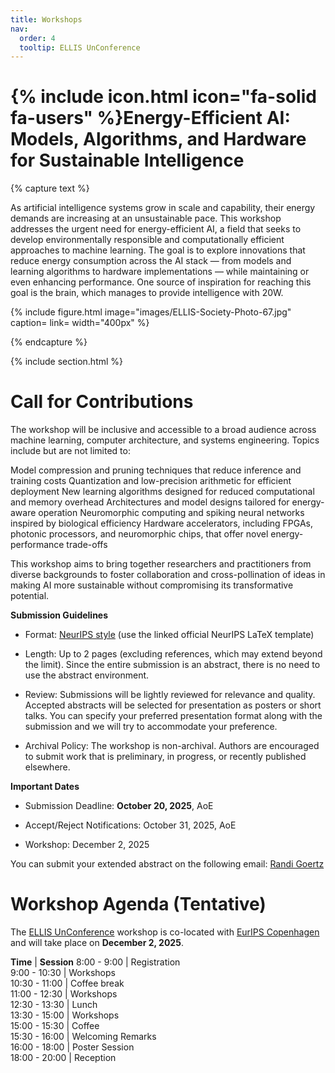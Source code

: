```yaml
---
title: Workshops
nav:
  order: 4
  tooltip: ELLIS UnConference
---
```


# {% include icon.html icon="fa-solid fa-users" %}Energy-Efficient AI: Models, Algorithms, and Hardware for Sustainable Intelligence

{% capture text %}

As artificial intelligence systems grow in scale and capability, their energy demands are increasing at an unsustainable pace. This workshop addresses the urgent need for energy-efficient AI, a field that seeks to develop environmentally responsible and computationally efficient approaches to machine learning. The goal is to explore innovations that reduce energy consumption across the AI stack — from models and learning algorithms to hardware implementations — while maintaining or even enhancing performance. One source of inspiration for reaching this goal is the brain, which manages to provide intelligence with 20W. 

{%
  include figure.html
  image="images/ELLIS-Society-Photo-67.jpg"
  caption=
  link=
  width="400px"
%}

{% endcapture %}

{% include section.html %}

# Call for Contributions

The workshop will be inclusive and accessible to a broad audience across machine learning, computer architecture, and systems engineering. Topics include but are not limited to: 

Model compression and pruning techniques that reduce inference and training costs
Quantization and low-precision arithmetic for efficient deployment
New learning algorithms designed for reduced computational and memory overhead
Architectures and model designs tailored for energy-aware operation
Neuromorphic computing and spiking neural networks inspired by biological efficiency
Hardware accelerators, including FPGAs, photonic processors, and neuromorphic chips, that offer novel energy-performance trade-offs

This workshop aims to bring together researchers and practitioners from diverse backgrounds to foster collaboration and cross-pollination of ideas in making AI more sustainable without compromising its transformative potential.

**Submission Guidelines**

-    Format: [NeurIPS style](https://media.neurips.cc/Conferences/NeurIPS2025/Styles.zip) (use the linked official NeurIPS LaTeX template)

-   Length: Up to 2 pages (excluding references, which may extend beyond the limit). Since the entire submission is an abstract, there is no need to use the abstract environment.
-   Review: Submissions will be lightly reviewed for relevance and quality. Accepted abstracts will be selected for presentation as posters or short talks. You can specify your preferred presentation format along with the submission and we will try to accommodate your preference.
-   Archival Policy: The workshop is non-archival. Authors are encouraged to submit work that is preliminary, in progress, or recently published elsewhere.



**Important Dates**


-    Submission Deadline: **October 20, 2025**, AoE

-    Accept/Reject Notifications: October 31, 2025, AoE

-    Workshop: December 2, 2025


You can submit your extended abstract on the following email: [Randi Goertz](mailto:randi.goertz@tugraz.at)


# Workshop Agenda (Tentative)

The [ELLIS UnConference](https://eurips.cc/ellis/) workshop is co-located with [EurIPS Copenhagen](https://eurips.cc/) and will take place on **December 2, 2025**.


**Time** | **Session**
8:00 - 9:00 | Registration  
9:00 - 10:30 | Workshops  
10:30 - 11:00 | Coffee break  
11:00 - 12:30 | Workshops  
12:30 - 13:30 | Lunch  
13:30 - 15:00 | Workshops  
15:00 - 15:30 | Coffee  
15:30 - 16:00 | Welcoming Remarks  
16:00 - 18:00 | Poster Session  
18:00 - 20:00 | Reception
